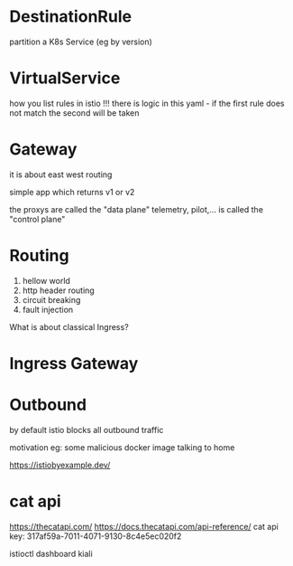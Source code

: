 # DestinationRule
partition a K8s Service (eg by version)

# VirtualService
how you list rules in istio
!!! there is logic in this yaml - if the first rule does not match the second will be taken

# Gateway

it is about east west routing

simple app which returns v1 or v2

the proxys are called the "data plane"
telemetry, pilot,... is called the "control plane"

# Routing
1. hellow world 
2. http header routing
3. circuit breaking
4. fault injection

What is about classical Ingress?

# Ingress Gateway

# Outbound 
by default istio blocks all outbound traffic

motivation eg: some malicious docker image talking to home

https://istiobyexample.dev/

# cat api
https://thecatapi.com/
https://docs.thecatapi.com/api-reference/
cat api key: 317af59a-7011-4071-9130-8c4e5ec020f2


istioctl dashboard kiali
